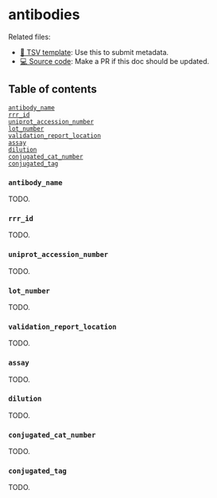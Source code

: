 # antibodies

Related files:

- [📝 TSV template](https://raw.githubusercontent.com/hubmapconsortium/ingest-validation-tools/master/docs/antibodies/antibodies-metadata.tsv): Use this to submit metadata.
- [💻 Source code](https://github.com/hubmapconsortium/ingest-validation-tools/edit/master/src/ingest_validation_tools/table-schemas/antibodies.yaml): Make a PR if this doc should be updated.

## Table of contents
[`antibody_name`](#antibody_name)<br>
[`rrr_id`](#rrr_id)<br>
[`uniprot_accession_number`](#uniprot_accession_number)<br>
[`lot_number`](#lot_number)<br>
[`validation_report_location`](#validation_report_location)<br>
[`assay`](#assay)<br>
[`dilution`](#dilution)<br>
[`conjugated_cat_number`](#conjugated_cat_number)<br>
[`conjugated_tag`](#conjugated_tag)<br></details>

### `antibody_name`
TODO.



### `rrr_id`
TODO.



### `uniprot_accession_number`
TODO.



### `lot_number`
TODO.



### `validation_report_location`
TODO.



### `assay`
TODO.



### `dilution`
TODO.



### `conjugated_cat_number`
TODO.



### `conjugated_tag`
TODO.


